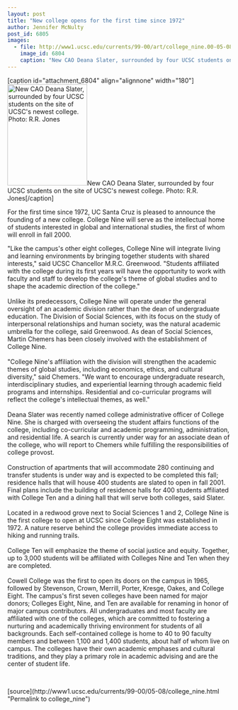 ```yaml
---
layout: post
title: "New college opens for the first time since 1972"
author: Jennifer McNulty
post_id: 6805
images:
  - file: http://www1.ucsc.edu/currents/99-00/art/college_nine.00-05-08.180.jpg
    image_id: 6804
    caption: "New CAO Deana Slater, surrounded by four UCSC students on the site of UCSC's newest college. Photo: R.R. Jones"
---
```


[caption id="attachment_6804" align="alignnone" width="180"]<a href="http://localhost/mysite/wp-content/uploads/2000/05/college_nine.00-05-08.180.jpg"><img class="size-full wp-image-6804" src="http://localhost/mysite/wp-content/uploads/2000/05/college_nine.00-05-08.180.jpg" alt="New CAO Deana Slater, surrounded by four UCSC students on the site of UCSC's newest college. Photo: R.R. Jones" width="180" height="228" /></a>New CAO Deana Slater, surrounded by four UCSC students on the site of UCSC's newest college. Photo: R.R. Jones[/caption]
<p>
  For the first time since 1972, UC Santa Cruz is pleased to announce the founding of a new college. College Nine will serve as the intellectual home of students interested in global and international studies, the first of whom will enroll in fall 2000.
</p>"Like the campus's other eight colleges, College Nine will integrate living and learning environments by bringing together students with shared interests," said UCSC Chancellor M.R.C. Greenwood. "Students affiliated with the college during its first years will have the opportunity to work with faculty and staff to develop the college's theme of global studies and to shape the academic direction of the college."<br>
<br>
Unlike its predecessors, College Nine will operate under the general oversight of an academic division rather than the dean of undergraduate education. The Division of Social Sciences, with its focus on the study of interpersonal relationships and human society, was the natural academic umbrella for the college, said Greenwood. As dean of Social Sciences, Martin Chemers has been closely involved with the establishment of College Nine.<br>
<br>
"College Nine's affiliation with the division will strengthen the academic themes of global studies, including economics, ethics, and cultural diversity," said Chemers. "We want to encourage undergraduate research, interdisciplinary studies, and experiential learning through academic field programs and internships. Residential and co-curricular programs will reflect the college's intellectual themes, as well."<br>
<br>
Deana Slater was recently named college administrative officer of College Nine. She is charged with overseeing the student affairs functions of the college, including co-curricular and academic programming, administration, and residential life. A search is currently under way for an associate dean of the college, who will report to Chemers while fulfilling the responsibilities of college provost.<br>
<br>
Construction of apartments that will accommodate 280 continuing and transfer students is under way and is expected to be completed this fall; residence halls that will house 400 students are slated to open in fall 2001. Final plans include the building of residence halls for 400 students affiliated with College Ten and a dining hall that will serve both colleges, said Slater.<br>
<br>
Located in a redwood grove next to Social Sciences 1 and 2, College Nine is the first college to open at UCSC since College Eight was established in 1972. A nature reserve behind the college provides immediate access to hiking and running trails.<br>
<br>
College Ten will emphasize the theme of social justice and equity. Together, up to 3,000 students will be affiliated with Colleges Nine and Ten when they are completed.<br>
<br>
Cowell College was the first to open its doors on the campus in 1965, followed by Stevenson, Crown, Merrill, Porter, Kresge, Oakes, and College Eight. The campus's first seven colleges have been named for major donors; Colleges Eight, Nine, and Ten are available for renaming in honor of major campus contributors. All undergraduates and most faculty are affiliated with one of the colleges, which are committed to fostering a nurturing and academically thriving environment for students of all backgrounds. Each self-contained college is home to 40 to 90 faculty members and between 1,100 and 1,400 students, about half of whom live on campus. The colleges have their own academic emphases and cultural traditions, and they play a primary role in academic advising and are the center of student life.
<p>
  <br>

</p>
[source](http://www1.ucsc.edu/currents/99-00/05-08/college_nine.html "Permalink to college_nine")
